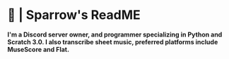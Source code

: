 # 🐶 **|** Sparrow's ReadME #

**I'm a Discord server owner, and programmer specializing in Python and Scratch 3.0. I also transcribe sheet music, 
preferred platforms include MuseScore and Flat.** 


